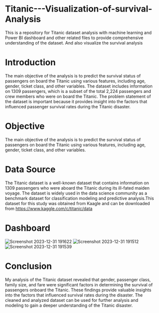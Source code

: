 # Titanic---Visualization-of-survival-Analysis

This is a repository for Titanic dataset analysis with machine learning  and  Power BI dashboard and other related files to provide comprehensive understanding of the dataset. And also visualize the survival analysis

# Introduction  

The main objective of the analysis is to predict the survival status of passengers on board the Titanic using various features, including age, gender, ticket class, and other variables. The dataset includes information on 1309 passengers, which is a subset of the total 2,224 passengers and crew members who were on board the Titanic. The problem statement of the dataset is important because it provides insight into the factors that influenced passenger survival rates during the Titanic disaster.

# Objective

The main objective of the analysis is to predict the survival status of passengers on board the Titanic using various features, including age, gender, ticket class, and other variables.

# Data Source

The Titanic dataset is a well-known dataset that contains information on 1309 passengers who were aboard the Titanic during its ill-fated maiden voyage. The dataset is widely used in the data science community as a benchmark dataset for classification modeling and predictive analysis.This dataset for this study was obtained from Kaagle and can be downloaded from https://www.kaggle.com/c/titanic/data

# Dashboard

![Screenshot 2023-12-31 191622](https://github.com/badarunnisats/Titanic---Visualization-of-survival-Analysis/assets/109198401/9e177a29-8ab1-4fcc-8118-4323e70e06bf)
![Screenshot 2023-12-31 191512](https://github.com/badarunnisats/Titanic---Visualization-of-survival-Analysis/assets/109198401/a145d3a6-96ca-4ae3-be6f-203faf6ba3fb)
![Screenshot 2023-12-31 191539](https://github.com/badarunnisats/Titanic---Visualization-of-survival-Analysis/assets/109198401/774a14a8-18f9-470f-a673-e0614dcd49d1)

# Conclusion

My analysis of the Titanic dataset revealed that gender, passenger class, family size, and fare were significant factors in determining the survival of passengers onboard the Titanic. These findings provide valuable insights into the factors that influenced survival rates during the disaster. The cleaned and analyzed dataset can be used for further analysis and modeling to gain a deeper understanding of the Titanic disaster.

